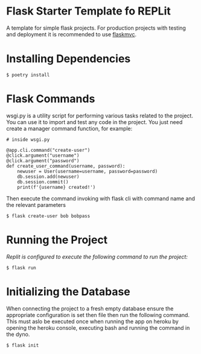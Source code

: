 # Flask Starter Template fo REPLit
A template for simple flask projects. For production projects with testing and deployment it is recommended to use [flaskmvc](https://gitpod.io/#https://github.com/uwidcit/flaskmvc).

# Installing Dependencies
```
$ poetry install
```

# Flask Commands

wsgi.py is a utility script for performing various tasks related to the project. You can use it to import and test any code in the project. 
You just need create a manager command function, for example:

```
# inside wsgi.py

@app.cli.command("create-user")
@click.argument("username")
@click.argument("password")
def create_user_command(username, password):
    newuser = User(username=username, password=password)
    db.session.add(newuser)
    db.session.commit()
    print(f'{username} created!')
```

Then execute the command invoking with flask cli with command name and the relevant parameters

```
$ flask create-user bob bobpass
```


# Running the Project

_Replit is configured to execute the following command to run the project:_
```
$ flask run
```

# Initializing the Database
When connecting the project to a fresh empty database ensure the appropriate configuration is set then file then run the following command. This must aslo be executed once when running the app on heroku by opening the heroku console, executing bash and running the command in the dyno.

```
$ flask init
```
